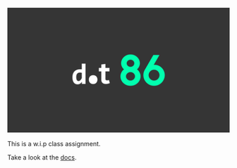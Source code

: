[![dot86](banner.png)]()

This is a w.i.p class assignment.

Take a look at the [docs](https://oagoulart.github.io/dot86/).
